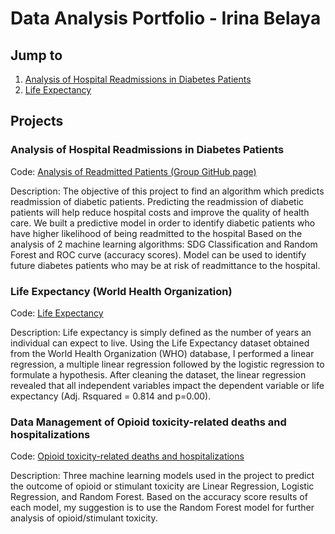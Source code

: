 # Data Analysis Portfolio - Irina Belaya

## Jump to
1. [Analysis of Hospital Readmissions in Diabetes Patients](https://github.com/IrinaBelaya/Projects/blob/main/README.md#analysis-of-hospital-readmissions-in-diabetes-patients)
2. [Life Expectancy](https://github.com/IrinaBelaya/Life-Expectancy-World-Health-Organization)

## Projects

### Analysis of Hospital Readmissions in Diabetes Patients
Code: [Analysis of Readmitted Patients (Group GitHub page)](https://github.com/DiabetesGroup/Project)

Description: The objective of this project to find an algorithm which predicts readmission of diabetic patients. Predicting the readmission of diabetic patients will help reduce hospital costs and improve the quality of health care.
We built a predictive model in order to identify diabetic patients who have higher likelihood of being readmitted to the hospital
Based on the analysis of 2 machine learning algorithms: SDG Classification and Random Forest and ROC curve (accuracy scores).
Model can be used to identify future diabetes patients who may be at risk of readmittance to the hospital.


### Life Expectancy (World Health Organization)
Code: [Life Expectancy](https://github.com/IrinaBelaya/Life-Expectancy-World-Health-Organization)

Description: Life expectancy is simply defined as the number of years an individual can expect to live. Using the Life Expectancy dataset obtained from the World Health Organization (WHO) database, I performed a linear regression, a multiple linear regression followed by the logistic regression to formulate a hypothesis. After cleaning the dataset, the linear regression revealed that all independent variables impact the dependent variable or life expectancy (Adj. Rsquared = 0.814 and p=0.00). 

### Data Management of Opioid toxicity-related deaths and hospitalizations
Code: [Opioid toxicity-related deaths and hospitalizations](https://github.com/IrinaBelaya/Opioid-toxicity-related-deaths-and-hospitalizations)

Description: Three machine learning models used in the project to predict the outcome of opioid or stimulant toxicity are Linear Regression, Logistic Regression, and Random Forest.
Based on the accuracy score results of each model, my suggestion is to use the Random Forest model for further analysis of opioid/stimulant toxicity.

